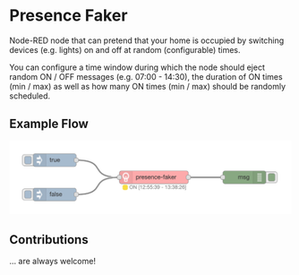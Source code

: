 # Presence Faker

Node-RED node that can pretend that your home is occupied by switching devices (e.g. lights) on and off at random (configurable) times.

You can configure a time window during which the node should eject random ON / OFF messages (e.g. 07:00 - 14:30), the duration of ON times (min / max) as well as how many ON times (min / max) should be randomly scheduled.

## Example Flow

![example](docs/example.png)

## Contributions

... are always welcome!
